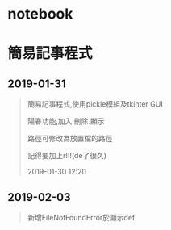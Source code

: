 # notebook
# 簡易記事程式
## 2019-01-31

>
>簡易記事程式,使用pickle模組及tkinter GUI
>
>陽春功能,加入.刪除.顯示
>
>路徑可修改為放置檔的路徑
>
>記得要加上r!!!(de了很久)
>
>2019-01-30 12:20
>
## 2019-02-03
>
>新增FileNotFoundError於顯示def
>
